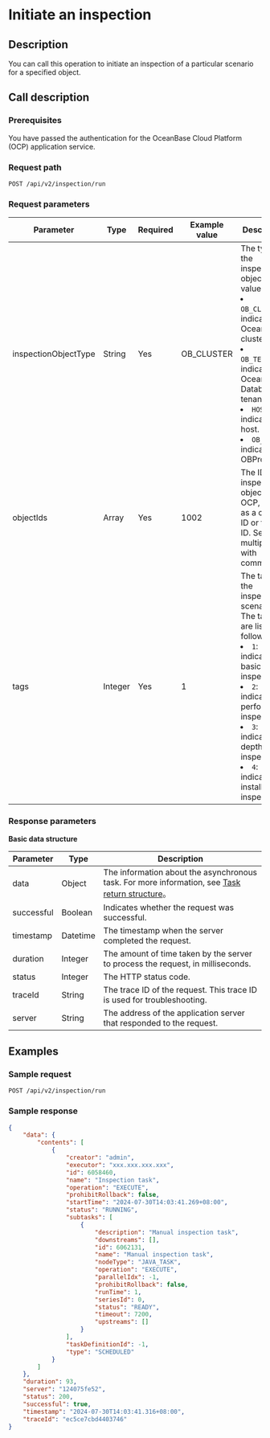 # Initiate an inspection

## Description

You can call this operation to initiate an inspection of a particular scenario for a specified object.

## Call description

### Prerequisites

You have passed the authentication for the OceanBase Cloud Platform (OCP) application service.

### Request path

`POST /api/v2/inspection/run`

### Request parameters

|  Parameter  |  Type  |  Required  |  Example value  |  Description  |
|--------|--------|--------|----------|--------|
|  inspectionObjectType  |  String  |  Yes  |  OB_CLUSTER  | The type of the inspection object. Valid values: <li>`OB_CLUSTER`: indicates an OceanBase cluster. </li><li>`OB_TENANT`: indicates an OceanBase Database tenant. </li><li>`HOST`: indicates a host. </li><li>`OB_PROXY`: indicates an OBProxy. </li> |
|  objectIds  |  Array  |  Yes  |  1002  | The ID of the inspection object in OCP, such as a cluster ID or tenant ID. Separate multiple IDs with commas (`,`). |
|  tags  |  Integer  |  Yes  |  1  | The tag of the inspection scenario. The tag IDs are listed as follows: <li>`1`: indicates basic inspection. </li><li>`2`: indicates performance inspection. </li><li>`3`: indicates in-depth inspection. </li><li>`4`: indicates installation inspection. </li> |

### Response parameters

**Basic data structure**

|  Parameter  |  Type  |  Description  |
|--------|--------|--------|
|  data  |  Object  | The information about the asynchronous task. For more information, see [Task return structure](../400.task-return-structure.md)。  |
|   successful   |  Boolean | Indicates whether the request was successful. |
|   timestamp  |   Datetime   | The timestamp when the server completed the request.  |
| duration | Integer | The amount of time taken by the server to process the request, in milliseconds.  |
| status | Integer | The HTTP status code.  |
| traceId | String | The trace ID of the request. This trace ID is used for troubleshooting.  |
| server | String | The address of the application server that responded to the request.  |

## Examples

### Sample request

`POST /api/v2/inspection/run`

### Sample response

```JSON
{
    "data": {
        "contents": [
            {
                "creator": "admin",
                "executor": "xxx.xxx.xxx.xxx",
                "id": 6058460,
                "name": "Inspection task",
                "operation": "EXECUTE",
                "prohibitRollback": false,
                "startTime": "2024-07-30T14:03:41.269+08:00",
                "status": "RUNNING",
                "subtasks": [
                    {
                        "description": "Manual inspection task",
                        "downstreams": [],
                        "id": 6062131,
                        "name": "Manual inspection task",
                        "nodeType": "JAVA_TASK",
                        "operation": "EXECUTE",
                        "parallelIdx": -1,
                        "prohibitRollback": false,
                        "runTime": 1,
                        "seriesId": 0,
                        "status": "READY",
                        "timeout": 7200,
                        "upstreams": []
                    }
                ],
                "taskDefinitionId": -1,
                "type": "SCHEDULED"
            }
        ]
    },
    "duration": 93,
    "server": "124075fe52",
    "status": 200,
    "successful": true,
    "timestamp": "2024-07-30T14:03:41.316+08:00",
    "traceId": "ec5ce7cbd4403746"
}
```

